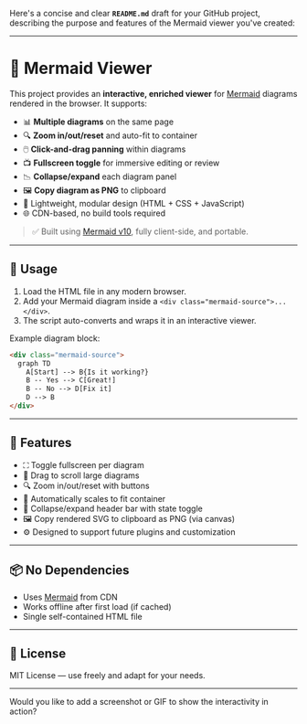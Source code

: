 Here's a concise and clear **`README.md`** draft for your GitHub project, describing the purpose and features of the Mermaid viewer you've created:

---

# 🧠 Mermaid Viewer

This project provides an **interactive, enriched viewer** for [Mermaid](https://mermaid-js.github.io/) diagrams rendered in the browser. It supports:

* 📊 **Multiple diagrams** on the same page
* 🔍 **Zoom in/out/reset** and auto-fit to container
* 🖱️ **Click-and-drag panning** within diagrams
* 📺 **Fullscreen toggle** for immersive editing or review
* 📉 **Collapse/expand** each diagram panel
* 🖼️ **Copy diagram as PNG** to clipboard
* 🧩 Lightweight, modular design (HTML + CSS + JavaScript)
* 🌐 CDN-based, no build tools required

> ✅ Built using [Mermaid v10](https://github.com/mermaid-js/mermaid), fully client-side, and portable.

---

## 🚀 Usage

1. Load the HTML file in any modern browser.
2. Add your Mermaid diagram inside a `<div class="mermaid-source">...</div>`.
3. The script auto-converts and wraps it in an interactive viewer.

Example diagram block:

```html
<div class="mermaid-source">
  graph TD
    A[Start] --> B{Is it working?}
    B -- Yes --> C[Great!]
    B -- No --> D[Fix it]
    D --> B
</div>
```

---

## 🧰 Features

* ⛶ Toggle fullscreen per diagram
* 🧭 Drag to scroll large diagrams
* 🔍 Zoom in/out/reset with buttons
* 🔁 Automatically scales to fit container
* 📂 Collapse/expand header bar with state toggle
* 🖼️ Copy rendered SVG to clipboard as PNG (via canvas)
* ⚙️ Designed to support future plugins and customization

---

## 📦 No Dependencies

* Uses [Mermaid](https://cdn.jsdelivr.net/npm/mermaid@10) from CDN
* Works offline after first load (if cached)
* Single self-contained HTML file

---

## 📜 License

MIT License — use freely and adapt for your needs.

---

Would you like to add a screenshot or GIF to show the interactivity in action?
